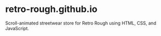 # retro-rough.github.io
Scroll-animated streetwear store for Retro Rough using HTML, CSS, and JavaScript.
